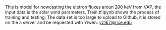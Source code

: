 This is model for nowcasting the eletron fluxes aroun 200 keV from VAP, the input data is the solar wind parameters.
Train.tf.ipynb shows the process of training and testing; 
The data set is too large to upload to Github, it is stored on the a server and be requested with Yiwen: yz167@rice.edu
